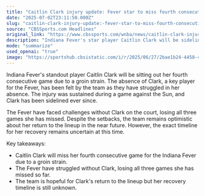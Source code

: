 ```yaml
---
title: "Caitlin Clark injury update: Fever star to miss fourth consecutive game with groin strain"
date: "2025-07-02T23:11:50.000Z"
slug: "caitlin-clark-injury-update:-fever-star-to-miss-fourth-consecutive-game-with-groin-strain"
source: "CBSSports.com Headlines"
original_link: "https://www.cbssports.com/wnba/news/caitlin-clark-injury-update-fever-star-to-miss-fourth-consecutive-game-with-groin-strain/"
description: "Indiana Fever's star player Caitlin Clark will be sidelined for her fourth game in a row due to a groin strain, impacting the team's performance. The team has faced difficulties in Clark's absence, losing all three games she has missed. While the Fever remain optimistic about Clark's return, the exact timeline for her recovery is still uncertain."
mode: "summarize"
used_openai: "true"
image: "https://sportshub.cbsistatic.com/i/r/2025/06/27/2bae1b24-4458-43c4-96da-50f84acb0eab/thumbnail/1200x675/92085dc30a311cf92a12699ac839c6d1/caitlin-clark-getty.jpg"
---
```


Indiana Fever's standout player Caitlin Clark will be sitting out her fourth consecutive game due to a groin strain. The absence of Clark, a key player for the Fever, has been felt by the team as they have struggled in her absence. The injury was sustained during a game against the Sun, and Clark has been sidelined ever since.

The Fever have faced challenges without Clark on the court, losing all three games she has missed. Despite the setbacks, the team remains optimistic about her return to the lineup in the near future. However, the exact timeline for her recovery remains uncertain at this time.

Key takeaways:
- Caitlin Clark will miss her fourth consecutive game for the Indiana Fever due to a groin strain.
- The Fever have struggled without Clark, losing all three games she has missed so far.
- The team is hopeful for Clark's return to the lineup but her recovery timeline is still unknown.